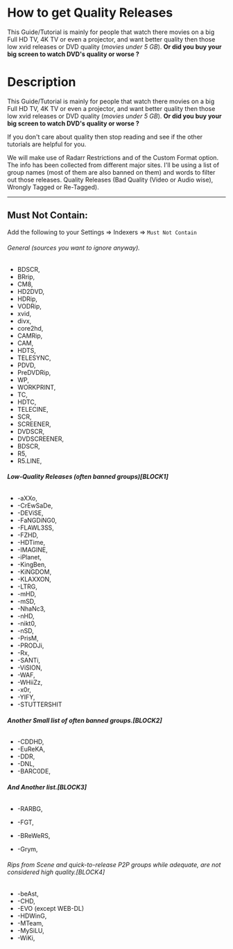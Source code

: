 # How to get Quality Releases

This Guide/Tutorial is mainly for people that watch there movies on a big Full HD TV, 4K TV or even a projector,
and want better quality then those low xvid releases or DVD quality (*movies under 5 GB*).
**Or did you buy your big screen to watch DVD's quality or worse ?**

# Description

This Guide/Tutorial is mainly for people that watch there movies on a big Full HD TV, 4K TV or even a projector,
and want better quality then those low xvid releases or DVD quality (*movies under 5 GB*).
**Or did you buy your big screen to watch DVD's quality or worse ?**

If you don't care about quality then stop reading and see if the other tutorials are helpful for you.

We will make use of Radarr Restrictions and of the Custom Format option.
The info has been collected from different major sites.
I'll be using a list of group names (most of them are also banned on them) and words to filter out those releases.
Quality Releases (Bad Quality (Video or Audio wise), Wrongly Tagged or Re-Tagged).

------

## Must Not Contain:

Add the following to your Settings => Indexers => `Must Not Contain`

###### General (sources you want to ignore anyway).

- BDSCR,
- BRrip,
- CM8,
- HD2DVD,
- HDRip,
- VODRip,
- xvid,
- divx,
- core2hd,
- CAMRip,
- CAM,
- HDTS,
- TELESYNC,
- PDVD,
- PreDVDRip,
- WP,
- WORKPRINT,
- TC,
- HDTC,
- TELECINE,
- SCR,
- SCREENER,
- DVDSCR,
- DVDSCREENER,
- BDSCR,
- R5,
- R5.LINE,



###### **Low-Quality Releases (often banned groups)[BLOCK1]**

- -aXXo,
- -CrEwSaDe,
- -DEViSE,
- -FaNGDiNG0,
- -FLAWL3SS,
- -FZHD,
- -HDTime,
- -IMAGINE,
- -iPlanet,
- -KingBen,
- -KiNGDOM,
- -KLAXXON,
- -LTRG,
- -mHD,
- -mSD,
- -NhaNc3,
- -nHD,
- -nikt0,
- -nSD,
- -PrisM,
- -PRODJi,
- -Rx,
- -SANTi,
- -ViSION,
- -WAF,
- -WHiiZz,
- -x0r,
- -YIFY,
- -STUTTERSHIT



###### **Another Small list of often banned groups.[BLOCK2]**

- -CDDHD,
- -EuReKA,
- -DDR,
- -DNL,
- -BARC0DE,



###### **And Another list.[BLOCK3]**

- -RARBG,

- -FGT,

- -BReWeRS,

- -Grym,

  

###### Rips from Scene and quick-to-release P2P groups while adequate, are not considered high quality.[BLOCK4]


-   -beAst,
-   -CHD,
-   -EVO (except WEB-DL)
-   -HDWinG,
-   -MTeam,
-   -MySiLU,
-   -WiKi,

  